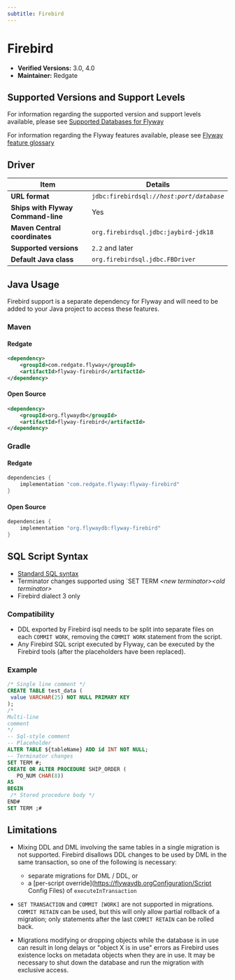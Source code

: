 ```yaml
---
subtitle: Firebird
---
```

# Firebird
- **Verified Versions:** 3.0, 4.0
- **Maintainer:** Redgate

## Supported Versions and Support Levels
For information regarding the supported version and support levels available,
please see [Supported Databases for Flyway](https://documentation.red-gate.com/flyway/learn-more-about-flyway/system-requirements/supported-databases-for-flyway)

For information regarding the Flyway features available, please see [Flyway feature glossary](https://documentation.red-gate.com/flyway/learn-more-about-flyway/feature-glossary)

## Driver

| Item                               | Details                                                                 |
|------------------------------------|-------------------------------------------------------------------------|
| **URL format**                     | <code>jdbc:firebirdsql://<i>host</i>:<i>port</i>/<i>database</i></code> |
| **Ships with Flyway Command-line** | Yes                                                                     |
| **Maven Central coordinates**      | `org.firebirdsql.jdbc:jaybird-jdk18`                                    |
| **Supported versions**             | `2.2` and later                                                         |
| **Default Java class**             | `org.firebirdsql.jdbc.FBDriver`                                         |

## Java Usage
Firebird support is a separate dependency for Flyway and will need to be added to your Java project to access these features.

### Maven
#### Redgate
```xml
<dependency>
    <groupId>com.redgate.flyway</groupId>
    <artifactId>flyway-firebird</artifactId>
</dependency>
```
#### Open Source
```xml
<dependency>
    <groupId>org.flywaydb</groupId>
    <artifactId>flyway-firebird</artifactId>
</dependency>
```

### Gradle
#### Redgate
```groovy
dependencies {
    implementation "com.redgate.flyway:flyway-firebird"
}
```
#### Open Source
```groovy
dependencies {
    implementation "org.flywaydb:flyway-firebird"
}
```

## SQL Script Syntax

 - [Standard SQL syntax](Concepts/migrations#syntax)
- Terminator changes supported using `SET TERM <i>&lt;new terminator&gt;</i><i>&lt;old terminator&gt;</i>
- Firebird dialect 3 only

### Compatibility
    
- DDL exported by Firebird isql needs to be split into separate files on each `COMMIT WORK`, removing the `COMMIT WORK` statement from the script.
- Any Firebird SQL script executed by Flyway, can be executed by the Firebird tools (after the placeholders have been replaced).

### Example
 
 ```sql
/* Single line comment */
CREATE TABLE test_data (
  value VARCHAR(25) NOT NULL PRIMARY KEY
);
 /*
Multi-line
comment
*/
 -- Sql-style comment
 -- Placeholder
ALTER TABLE ${tableName} ADD id INT NOT NULL;
 -- Terminator changes
SET TERM #;
CREATE OR ALTER PROCEDURE SHIP_ORDER (
    PO_NUM CHAR(8))
AS
BEGIN
  /* Stored procedure body */
END#
SET TERM ;#
```

## Limitations

- Mixing DDL and DML involving the same tables in a single migration is not supported. Firebird disallows DDL changes to 
be used by DML in the same transaction, so one of the following is necessary:
  - separate migrations for DML / DDL, or
  - a [per-script override](https://flywaydb.orgConfiguration/Script Config Files) of <code>executeInTransaction</code>

- `SET TRANSACTION` and `COMMIT [WORK]` are not supported in migrations. `COMMIT RETAIN` can be used, but this will only 
allow partial rollback of a migration; only statements after the last `COMMIT RETAIN` can be rolled back.
- Migrations modifying or dropping objects while the database is in use can result in long delays or "object X is in use" 
errors as Firebird uses existence locks on metadata objects when they are in use. It may be necessary to shut down the 
database and run the migration with exclusive access.
